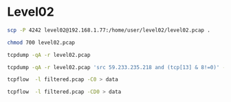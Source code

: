 
# Level02

```bash
scp -P 4242 level02@192.168.1.77:/home/user/level02/level02.pcap .
```

```bash
chmod 700 level02.pcap
```

```bash
tcpdump -qA -r level02.pcap
```

```bash
tcpdump -qA -r level02.pcap 'src 59.233.235.218 and (tcp[13] & 8!=0)' -w filtered.pcap
```

```bash
tcpflow  -l filtered.pcap -C0 > data
```

```bash
tcpflow  -l filtered.pcap -CD0 > data
```
